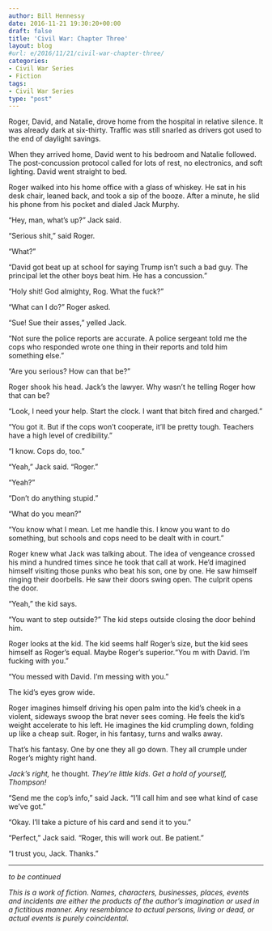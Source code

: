 ```yaml
---
author: Bill Hennessy
date: 2016-11-21 19:30:20+00:00
draft: false
title: 'Civil War: Chapter Three'
layout: blog
#url: e/2016/11/21/civil-war-chapter-three/
categories:
- Civil War Series
- Fiction
tags:
- Civil War Series
type: "post"
---
```


Roger, David, and Natalie, drove home from the hospital in relative silence. It was already dark at six-thirty. Traffic was still snarled as drivers got used to the end of daylight savings.

When they arrived home, David went to his bedroom and Natalie followed. The post-concussion protocol called for lots of rest, no electronics, and soft lighting. David went straight to bed.

Roger walked into his home office with a glass of whiskey. He sat in his desk chair, leaned back, and took a sip of the booze. After a minute, he slid his phone from his pocket and dialed Jack Murphy.

“Hey, man, what’s up?” Jack said.

“Serious shit,” said Roger.

“What?”

“David got beat up at school for saying Trump isn’t such a bad guy. The principal let the other boys beat him. He has a concussion.”

“Holy shit! God almighty, Rog. What the fuck?”

“What can I do?” Roger asked.

“Sue! Sue their asses,” yelled Jack.

“Not sure the police reports are accurate. A police sergeant told me the cops who responded wrote one thing in their reports and told him something else.”

“Are you serious? How can that be?”

Roger shook his head. Jack’s the lawyer. Why wasn’t he telling Roger how that can be?

“Look, I need your help. Start the clock. I want that bitch fired and charged.”

“You got it. But if the cops won’t cooperate, it’ll be pretty tough. Teachers have a high level of credibility.”

“I know. Cops do, too.”

“Yeah,” Jack said. “Roger.”

“Yeah?”

“Don’t do anything stupid.”

“What do you mean?”

“You know what I mean. Let me handle this. I know you want to do something, but schools and cops need to be dealt with in court.”

Roger knew what Jack was talking about. The idea of vengeance crossed his mind a hundred times since he took that call at work. He’d imagined himself visiting those punks who beat his son, one by one. He saw himself ringing their doorbells. He saw their doors swing open. The culprit opens the door.

“Yeah,” the kid says.

“You want to step outside?” The kid steps outside closing the door behind him.

Roger looks at the kid. The kid seems half Roger’s size, but the kid sees himself as Roger’s equal. Maybe Roger’s superior.“You m with David. I’m fucking with you.”

“You messed with David. I’m messing with you.”

The kid’s eyes grow wide.

Roger imagines himself driving his open palm into the kid’s cheek in a violent, sideways swoop the brat never sees coming. He feels the kid’s weight accelerate to his left. He imagines the kid crumpling down, folding up like a cheap suit. Roger, in his fantasy, turns and walks away.

That’s his fantasy. One by one they all go down. They all crumple under Roger’s mighty right hand.

_Jack’s right,_ he thought. _They’re little kids. Get a hold of yourself, Thompson!_

“Send me the cop’s info,” said Jack. “I’ll call him and see what kind of case we’ve got.”

“Okay. I’ll take a picture of his card and send it to you.”

“Perfect,” Jack said. “Roger, this will work out. Be patient.”

“I trust you, Jack. Thanks.”



* * *



_to be continued_

_This is a work of fiction. Names, characters, businesses, places, events and incidents are either the products of the author’s imagination or used in a fictitious manner. Any resemblance to actual persons, living or dead, or actual events is purely coincidental._
